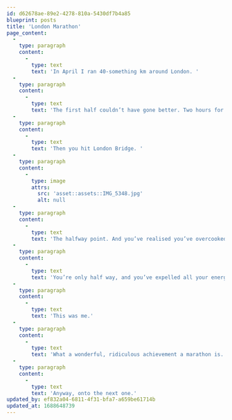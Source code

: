 ```yaml
---
id: d62678ae-89e2-4278-810a-5430df7b4a85
blueprint: posts
title: 'London Marathon'
page_content:
  -
    type: paragraph
    content:
      -
        type: text
        text: 'In April I ran 40-something km around London. '
  -
    type: paragraph
    content:
      -
        type: text
        text: 'The first half couldn’t have gone better. Two hours for a half marathon around London, which hundreds-of-thousands of people cheering you on.'
  -
    type: paragraph
    content:
      -
        type: text
        text: 'Then you hit London Bridge. '
  -
    type: paragraph
    content:
      -
        type: image
        attrs:
          src: 'asset::assets::IMG_5348.jpg'
          alt: null
  -
    type: paragraph
    content:
      -
        type: text
        text: 'The halfway point. And you’ve realised you’ve overcooked it. '
  -
    type: paragraph
    content:
      -
        type: text
        text: 'You’re only half way, and you’ve expelled all your energy.'
  -
    type: paragraph
    content:
      -
        type: text
        text: 'This was me.'
  -
    type: paragraph
    content:
      -
        type: text
        text: 'What a wonderful, ridiculous achievement a marathon is.'
  -
    type: paragraph
    content:
      -
        type: text
        text: 'Anyway, onto the next one.'
updated_by: ef832a04-6811-4f31-bfa7-a659be61714b
updated_at: 1688648739
---
```

